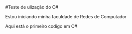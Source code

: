 #Teste de ulização do C#

Estou iniciando minha faculdade de Redes de Computador

Aqui está o primeiro codigo em C#